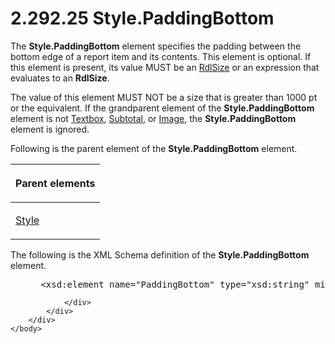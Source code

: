 <html dir="LTR" xmlns:mshelp="http://msdn.microsoft.com/mshelp" xmlns:ddue="http://ddue.schemas.microsoft.com/authoring/2003/5" xmlns:xlink="http://www.w3.org/1999/xlink" xmlns:tool="http://www.microsoft.com/tooltip">
    <head>
        <meta http-equiv="Content-Type" content="text/html; CHARSET=utf-8"></meta>
        <meta name="save" content="history"></meta>
        <title>2.292.25 Style.PaddingBottom</title>
        <xml>
            <mshelp:toctitle title="2.292.25 Style.PaddingBottom"></mshelp:toctitle>
            <mshelp:rltitle title="[MS-RDL]: Style.PaddingBottom"></mshelp:rltitle>
            <mshelp:keyword index="A" term="446ec1b9-3051-4f07-9b89-fc9a3dd4d60d"></mshelp:keyword>
            <mshelp:attr name="DCSext.ContentType" value="open specification"></mshelp:attr>
            <mshelp:attr name="AssetID" value="446ec1b9-3051-4f07-9b89-fc9a3dd4d60d"></mshelp:attr>
            <mshelp:attr name="TopicType" value="kbRef"></mshelp:attr>
            <mshelp:attr name="DCSext.Title" value="[MS-RDL]: Style.PaddingBottom" />
        </xml>
    </head>
    <body>
        <div id="header">
            <h1 class="heading">2.292.25 Style.PaddingBottom</h1>
        </div>
        <div id="mainSection">
            <div id="mainBody">
                <div id="allHistory" class="saveHistory"></div>
                <div id="sectionSection0" class="section" name="collapseableSection">
                    

<p>The <b>Style.PaddingBottom</b> element specifies the padding
between the bottom edge of a report item and its contents. This element is
optional. If this element is present, its value MUST be an <a href="b40c092e-4fe5-4f7b-a0bf-c98df1361c90.html">RdlSize</a> or an expression
that evaluates to an <b>RdlSize</b>.</p>

<p>The value of this element MUST NOT be a size that is greater
than 1000 pt or the equivalent. If the grandparent element of the <b>Style.PaddingBottom</b>
element is not <a href="469d0032-b5ec-43d9-ab36-d3a88b9cc1f6.html">Textbox</a>,
<a href="44172a0a-a53f-423e-be81-08352a109961.html">Subtotal</a>, or <a href="63e1e5ab-7c49-4f62-8dbd-62d85de2b153.html">Image</a>, the <b>Style.PaddingBottom</b>
element is ignored.</p>

<p>Following is the parent element of the <b>Style.PaddingBottom</b>
element.</p>

<table>
 <thead>
  <tr>
   <th>
   <p>Parent elements</p>
   </th>
  </tr>
 </thead>
 <tr>
  <td>
  <p><a href="ea446209-9c6a-46ce-b472-fae8b8350b37.html">Style</a></p>
  </td>
 </tr>
</table>

<p>The following is the XML Schema definition of the <b>Style.PaddingBottom</b>
element.</p>

<dl>
<dd>
<div><pre> &lt;xsd:element name=&quot;PaddingBottom&quot; type=&quot;xsd:string&quot; minOccurs=&quot;0&quot; /&gt;
</pre></div>
</dd></dl>


                </div>
            </div>
        </div>
    </body>
</html>